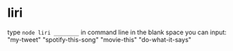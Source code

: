 # liri

type `node liri ________` in command line
in the blank space you can input: 
  "my-tweet"
  "spotify-this-song"
  "movie-this"
  "do-what-it-says"
  
  

